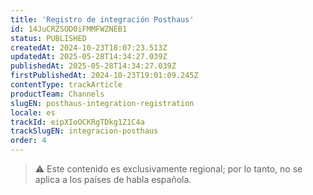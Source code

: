 ```yaml
---
title: 'Registro de integración Posthaus'
id: 14JuCRZSOD0iFMMFWZNEB1
status: PUBLISHED
createdAt: 2024-10-23T18:07:23.513Z
updatedAt: 2025-05-28T14:34:27.039Z
publishedAt: 2025-05-28T14:34:27.039Z
firstPublishedAt: 2024-10-23T19:01:09.245Z
contentType: trackArticle
productTeam: Channels
slugEN: posthaus-integration-registration
locale: es
trackId: eipXIoOCKRgTDkg1Z1C4a
trackSlugEN: integracion-posthaus
order: 4
---
```


> ⚠️ Este contenido es exclusivamente regional; por lo tanto, no se aplica a los países de habla española.
